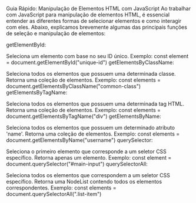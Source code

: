 Guia Rápido: Manipulação de Elementos HTML com JavaScript
Ao trabalhar com JavaScript para manipulação de elementos HTML, é essencial entender as diferentes formas de selecionar elementos e como interagir com eles. Abaixo, explicamos brevemente algumas das principais funções de seleção e manipulação de elementos:

getElementById:

Seleciona um elemento com base no seu ID único.
Exemplo: const element = document.getElementById("unique-id")
getElementsByClassName:

Seleciona todos os elementos que possuem uma determinada classe.
Retorna uma coleção de elementos.
Exemplo: const elements = document.getElementsByClassName("common-class")
getElementsByTagName:

Seleciona todos os elementos que possuem uma determinada tag HTML.
Retorna uma coleção de elementos.
Exemplo: const elements = document.getElementsByTagName("div")
getElementsByName:

Seleciona todos os elementos que possuem um determinado atributo 'name'.
Retorna uma coleção de elementos.
Exemplo: const elements = document.getElementsByName("username")
querySelector:

Seleciona o primeiro elemento que corresponde a um seletor CSS específico.
Retorna apenas um elemento.
Exemplo: const element = document.querySelector("#main-input")
querySelectorAll:

Seleciona todos os elementos que correspondem a um seletor CSS específico.
Retorna uma NodeList contendo todos os elementos correspondentes.
Exemplo: const elements = document.querySelectorAll(".list-item")